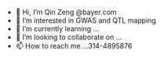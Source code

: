 - 👋 Hi, I’m Qin Zeng @bayer.com
- 👀 I’m interested in GWAS and QTL mapping
- 🌱 I’m currently learning ...
- 💞️ I’m looking to collaborate on ...
- 📫 How to reach me ...314-4895876

<!---
qinzengbayer/qinzengbayer is a ✨ special ✨ repository because its `README.md` (this file) appears on your GitHub profile.
You can click the Preview link to take a look at your changes.
--->
